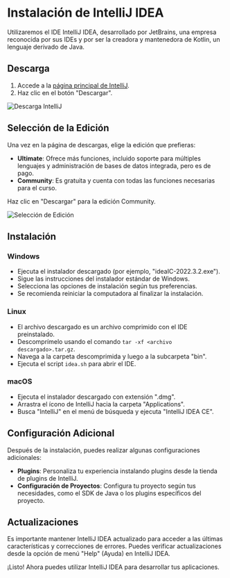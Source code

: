 # Instalación de IntelliJ IDEA

Utilizaremos el IDE IntelliJ IDEA, desarrollado por JetBrains, una empresa reconocida por sus IDEs y por ser la creadora y mantenedora de Kotlin, un lenguaje derivado de Java.

## Descarga

1. Accede a la [página principal de IntelliJ](https://www.jetbrains.com/idea/).
2. Haz clic en el botón "Descargar".

![Descarga IntelliJ](intellij-1.png)

## Selección de la Edición

Una vez en la página de descargas, elige la edición que prefieras:
- **Ultimate**: Ofrece más funciones, incluido soporte para múltiples lenguajes y administración de bases de datos integrada, pero es de pago.
- **Community**: Es gratuita y cuenta con todas las funciones necesarias para el curso.

Haz clic en "Descargar" para la edición Community.

![Selección de Edición](IntelliJ-2.png)

## Instalación

### Windows

- Ejecuta el instalador descargado (por ejemplo, "ideaIC-2022.3.2.exe").
- Sigue las instrucciones del instalador estándar de Windows.
- Selecciona las opciones de instalación según tus preferencias.
- Se recomienda reiniciar la computadora al finalizar la instalación.

### Linux

- El archivo descargado es un archivo comprimido con el IDE preinstalado.
- Descomprímelo usando el comando `tar -xf <archivo descargado>.tar.gz`.
- Navega a la carpeta descomprimida y luego a la subcarpeta "bin".
- Ejecuta el script `idea.sh` para abrir el IDE.

### macOS

- Ejecuta el instalador descargado con extensión ".dmg".
- Arrastra el ícono de IntelliJ hacia la carpeta "Applications".
- Busca "IntelliJ" en el menú de búsqueda y ejecuta "IntelliJ IDEA CE".

## Configuración Adicional

Después de la instalación, puedes realizar algunas configuraciones adicionales:

- **Plugins**: Personaliza tu experiencia instalando plugins desde la tienda de plugins de IntelliJ.
- **Configuración de Proyectos**: Configura tu proyecto según tus necesidades, como el SDK de Java o los plugins específicos del proyecto.

## Actualizaciones

Es importante mantener IntelliJ IDEA actualizado para acceder a las últimas características y correcciones de errores. Puedes verificar actualizaciones desde la opción de menú "Help" (Ayuda) en IntelliJ IDEA.

¡Listo! Ahora puedes utilizar IntelliJ IDEA para desarrollar tus aplicaciones.
